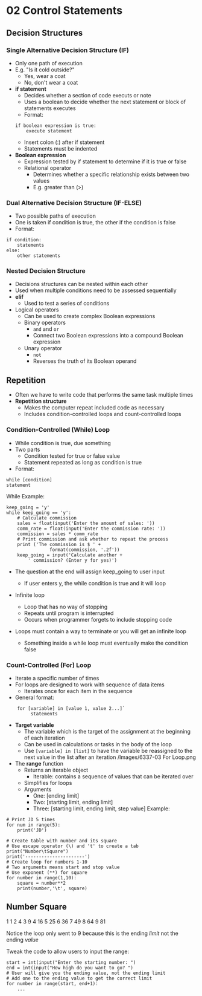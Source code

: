 # 02 Control Statements

## Decision Structures
### Single Alternative Decision Structure (IF)
- Only one path of execution
- E.g. "Is it cold outside?"
	- Yes, wear a coat
	- No, don't wear a coat
- **if statement**
	- Decides whether a section of code executs or note
	- Uses a boolean to decide whether the next statement or block of statements executes 
	- Format:
	```
	if boolean expression is true:
		execute statement
	```
	- Insert colon (:) after if statement
	- Statements must be indented
- **Boolean expression**
	- Expression tested by if statement to determine if it is true or false
	- Relational operator
		- Determines whether a specific relationship exists between two values
		- E.g. greater than (>)
### Dual Alternative Decision Structure (IF-ELSE)
- Two possible paths of execution 
- One is taken if condition is true, the other if the condition is false
- Format:
```
if condition:
	statements
else:
	other statements
```
### Nested Decision Structure 
- Decisions structures can be nested within each other
- Used when multiple conditions need to be assessed sequentially
- **elif**
	- Used to test a series of conditions 
- Logical operators
	- Can be used to create complex Boolean expressions
	- Binary operators
		- `and` and `or` 
		- Connect two Boolean expressions into a compound Boolean expression
	- Unary operator
		- `not`
		- Reverses the truth of its Boolean operand
## Repetition
- Often we have to write code that performs the same task multiple times
- **Repetition structure** 
	- Makes the computer repeat included code as necessary
	- Includes condition-controlled loops and count-controlled loops
### Condition-Controlled (While) Loop
- While condition is true, due something
- Two parts
	- Condition tested for true or false value
	- Statement repeated as long as condition is true
- Format:
```
while [condition]
statement
```

While Example:
```
keep_going = 'y'
while keep_going == 'y':
	# Calculate commission
	sales = float(input('Enter the amount of sales: '))
	comm_rate = float(input('Enter the commission rate: '))
	commission = sales * comm_rate
	# Print commission and ask whether to repeat the process
	print ('The commission is $ ' +
				format(commission, '.2f'))
	keep_going = input('Calculate another +
		' commission? (Enter y for yes)')
```

- The question at the end will assign keep_going to user input
	- If user enters y, the while condition is true and it will loop

- Infinite loop
	- Loop that has no way of stopping
	- Repeats until program is interrupted
	- Occurs when programmer forgets to include stopping code
- Loops must contain a way to terminate or you will get an infinite loop
	- Something inside a while loop must eventually make the condition false

### Count-Controlled (For) Loop
- Iterate a specific number of times 
- For loops are designed to work with sequence of data items
	- Iterates once for each item in the sequence
- General format:
```
	for [variable] in [value 1, value 2...]`
		 statements
```
- **Target variable**
	- The variable which is the target of the assignment at the beginning of each iteration
	- Can be used in calculations or tasks in the body of the loop
	- Use `[variable] in [list]` to have the variable be reassigned to the next value in the list after an iteration
/Images/6337-03 For Loop.png
- The **range** function
	- Returns an iterable object
		- Iterable: contains a sequence of values that can be iterated over
	- Simplifies for loops
	- Arguments
		- One: [ending limit]
		- Two: [starting limit, ending limit]
		- Three: [starting limit, ending limit, step value]
Example:
```
# Print JD 5 times
for num in range(5):
	print('JD')
```
```
# Create table with number and its square
# Use escape operator (\) and 't' to create a tab
print("Number\tSquare")
print('----------------------')
# Create loop for numbers 1-10
# Two arguments means start and stop value
# Use exponent (**) for square
for number in range(1,10):
	square = number**2
	print(number,'\t', square)
```

Number	    Square
----------------------
1    	 1
2    	 4
3    	 9
4    	 16
5 	     25
6 	     36
7 	     49
8 	     64
9    	 81

Notice the loop only went to 9 because this is the ending *limit* not the ending *value* 

Tweak the code to allow users to input the range:
```
start = int(input("Enter the starting number: ")
end = int(input("How high do you want to go? ")
# User will give you the ending value, not the ending limit
# Add one to the ending value to get the correct limit
for number in range(start, end+1):
	...
```